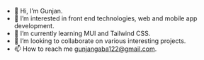 
- 👋 Hi, I’m Gunjan.
- 👀 I’m interested in front end technologies, web and mobile app development.
- 🌱 I’m currently learning MUI and Tailwind CSS.
- 💞️ I’m looking to collaborate on various interesting projects.
- 📫 How to reach me <a mailto="gunjangaba122@gmail.com">gunjangaba122@gmail.com</a>.

<!--
**Gunjan134/Gunjan134** is a ✨ _special_ ✨ repository because its `README.md` (this file) appears on your GitHub profile.

Here are some ideas to get you started:

- 🔭 I’m currently working on ...
- 🌱 I’m currently learning ...
- 👯 I’m looking to collaborate on ...
- 🤔 I’m looking for help with ...
- 💬 Ask me about ...
- 📫 How to reach me: ...
- 😄 Pronouns: ...
- ⚡ Fun fact: ...
-->
